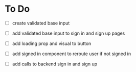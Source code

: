 # To Do

- [ ] create validated base input
- [ ] add validated base input to sign in and sign up pages

- [ ] add loading prop and visual to button
- [ ] add signed in component to reroute user if not signed in
- [ ] add calls to backend sign in and sign up
